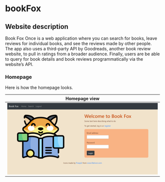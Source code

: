 # bookFox

## Website description
Book Fox Once is a web application where you can search for books, leave reviews for individual books, and see the reviews made by other people. The app also uses a third-party API by Goodreads, another book review website, to pull in ratings from a broader audience. Finally, users are be able to query for book details and book reviews programmatically via the website’s API.

### Homepage
Here is how the homepage looks.

| Homepage view            | 
:-------------------------:|
![](./static/homepage.png) |  

